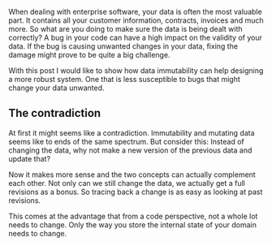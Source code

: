 [//]: # (TITLE: Mutations in data over time)
[//]: # (TAGS: entities, data)

When dealing with enterprise software, your data is often the most valuable part. It contains all your customer information, contracts, invoices and much more. So what are you doing to make sure the data is being dealt with correctly? A bug in your code can have a high impact on the validity of your data. If the bug is causing unwanted changes in your data, fixing the damage might prove to be quite a big challenge.

With this post I would like to show how data immutability can help designing a more robust system. One that is less susceptible to bugs that might change your data unwanted.

## The contradiction
At first it might seems like a contradiction. Immutability and mutating data seems like to ends of the same spectrum. But consider this: Instead of changing the data, why not make a new version of the previous data and update that?

Now it makes more sense and the two concepts can actually complement each other. Not only can we still change the data, we actually get a full revisions as a bonus. So tracing back a change is as easy as looking at past revisions.

This comes at the advantage that from a code perspective, not a whole lot needs to change. Only the way you store the internal state of your domain needs to change.
